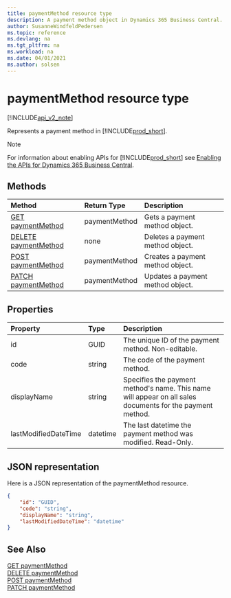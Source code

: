 ```yaml
---
title: paymentMethod resource type  
description: A payment method object in Dynamics 365 Business Central.
author: SusanneWindfeldPedersen
ms.topic: reference
ms.devlang: na
ms.tgt_pltfrm: na
ms.workload: na
ms.date: 04/01/2021
ms.author: solsen
---
```


# paymentMethod resource type

[!INCLUDE[api_v2_note](../../../includes/api_v2_note.md)]

<!-- START>DO_NOT_EDIT -->
<!-- IMPORTANT:Do not edit any of the content between here and the END>DO_NOT_EDIT. -->
Represents a payment method in [!INCLUDE[prod_short](../../../includes/prod_short.md)].

> [!NOTE]
> For information about enabling APIs for [!INCLUDE[prod_short](../../../includes/prod_short.md)] see [Enabling the APIs for Dynamics 365 Business Central](../enabling-apis-for-dynamics-nav.md).

## Methods

| Method | Return Type|Description |
|:--------------------|:-----------|:-------------------------|
|[GET paymentMethod](../api/dynamics_paymentmethod_get.md)|paymentMethod|Gets a payment method object.|
|[DELETE paymentMethod](../api/dynamics_paymentmethod_delete.md)|none|Deletes a payment method object.|
|[POST paymentMethod](../api/dynamics_paymentmethod_create.md)|paymentMethod|Creates a payment method object.|
|[PATCH paymentMethod](../api/dynamics_paymentmethod_update.md)|paymentMethod|Updates a payment method object.|



## Properties

| Property           | Type   |Description     |
|:-------------------|:-------|:---------------|
|id|GUID|The unique ID of the payment method. Non-editable.|
|code|string|The code of the payment method.|
|displayName|string|Specifies the payment method's name. This name will appear on all sales documents for the payment method.|
|lastModifiedDateTime|datetime|The last datetime the payment method was modified. Read-Only.|

## JSON representation

Here is a JSON representation of the paymentMethod resource.


```json
{
    "id": "GUID",
    "code": "string",
    "displayName": "string",
    "lastModifiedDateTime": "datetime"
}
```
<!-- IMPORTANT: END>DO_NOT_EDIT -->



## See Also
[GET paymentMethod](../api/dynamics_paymentMethod_Get.md)  
[DELETE paymentMethod](../api/dynamics_paymentMethod_Delete.md)  
[POST paymentMethod](../api/dynamics_paymentMethod_Create.md)  
[PATCH paymentMethod](../api/dynamics_paymentMethod_Update.md)
